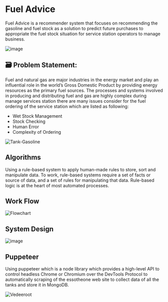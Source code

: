 
# Fuel Advice

Fuel Advice is a recommender system that focuses on recommending the gasoline and fuel stock as a solution to predict future purchases to appropriate 
the fuel stock situation for service station operators to manage business.

![image](https://user-images.githubusercontent.com/74519762/204438750-320b055a-3664-4c2f-8bef-80e43dd3a56a.png)


## 🗃️ Problem Statement: 
Fuel and natural gas are major industries in the energy market and play an influential role in the world’s Gross Domestic Product by providing energy resources as the primary fuel sources. The processes and systems involved in producing and distributing fuel and gas are highly complex during manage services station there are many issues consider for the fuel ordering of the service station which are listed as following:

  - Wet Stock Management
  - Stock Checking
  - Human Error
  - Complexity of Ordering
  
  ![Tank-Gasoline](https://user-images.githubusercontent.com/74519762/218240203-87de20ad-6468-47a4-addd-6d1272093eb5.png)

## Algorithms  
Using a rule-based system to apply human-made rules to store, sort and manipulate data. To work, rule-based systems require a set of facts or source of data, and a set of rules for manipulating that data. Rule-based logic is at the heart of most automated processes.

## Work Flow
![Flowchart](https://user-images.githubusercontent.com/74519762/210126466-84e1929d-46da-4973-9196-b615b351c281.PNG)

## System Design
![image](https://user-images.githubusercontent.com/74519762/218239798-926384a6-6459-4630-b124-48ceb9a7a795.png)

## Puppeteer
Using puppeteer which is a node library which provides a high-level API to control headless Chrome or Chromium over the DevTools Protocol to automatically scraping of the essotheone web site to collect data of all the tanks and store it in MongoDB.

![Vedeeroot](https://user-images.githubusercontent.com/74519762/195978907-33fb553b-b7e0-4f8c-8f4b-2f7676ee8d13.PNG)



